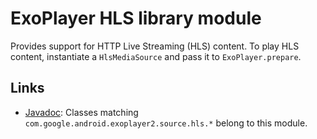 # ExoPlayer HLS library module #

Provides support for HTTP Live Streaming (HLS) content. To play HLS content,
instantiate a `HlsMediaSource` and pass it to `ExoPlayer.prepare`.

## Links ##

* [Javadoc][]: Classes matching `com.google.android.exoplayer2.source.hls.*`
  belong to this module.

[Javadoc]: https://google.github.io/ExoPlayer/doc/reference/index.html
